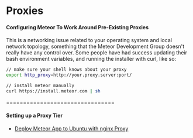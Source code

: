 Proxies
============================




#### Configuring Meteor To Work Around Pre-Existing Proxies  
This is a networking issue related to your operating system and local network topology, something that the Meteor Development Group doesn't really have any control over.  Some people have had success updating their bash environment variables, and running the installer with curl, like so:

````sh
// make sure your shell knows about your proxy
export http_proxy=http://your.proxy.server:port/

// install meteor manually
curl https://install.meteor.com | sh
````

================================
#### Setting up a Proxy Tier

- [Deploy Meteor App to Ubuntu with nginx Proxy](https://www.digitalocean.com/community/tutorials/how-to-deploy-a-meteor-js-application-on-ubuntu-14-04-with-nginx)

